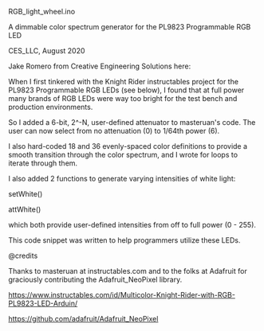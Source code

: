  RGB_light_wheel.ino

 A dimmable color spectrum generator for 
 the PL9823 Programmable RGB LED

CES_LLC, August 2020

Jake Romero from Creative Engineering Solutions here: 
 
When I first tinkered with the Knight Rider instructables project 
for the PL9823 Programmable RGB LEDs (see below), I found that 
at full power many brands of RGB LEDs were way too bright for 
the test bench and production environments. 

So I added a 6-bit, 2^-N, user-defined attenuator to masteruan's code. 
The user can now select from no attenuation (0) to 1/64th power (6).

I also hard-coded 18 and 36 evenly-spaced color definitions to provide a
smooth transition through the color spectrum, and I wrote for loops 
to iterate through them.

I also added 2 functions to generate varying intensities of white light: 

setWhite() 

attWhite() 

which both provide user-defined intensities from off to full power (0 - 255).

This code snippet was written to help programmers utilize these LEDs.

@credits

Thanks to masteruan at instructables.com and to the folks at 
Adafruit for graciously contributing the Adafruit_NeoPixel library. 

https://www.instructables.com/id/Multicolor-Knight-Rider-with-RGB-PL9823-LED-Arduin/

https://github.com/adafruit/Adafruit_NeoPixel
